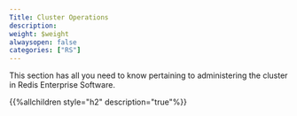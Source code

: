 ```yaml
---
Title: Cluster Operations
description:
weight: $weight
alwaysopen: false
categories: ["RS"]
---
```

This section has all you need to know pertaining to administering the
cluster in Redis Enterprise Software.

{{%allchildren style="h2" description="true"%}}
